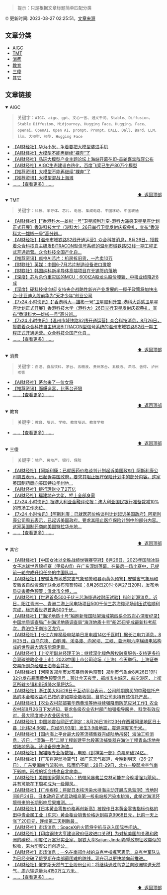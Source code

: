 > 提示：只是根据文章标题简单匹配分类

:alarm_clock: 更新时间: 2023-08-27 02:25:51。[文章来源](/README.md)

## 文章分类

- [AIGC](#aigc) 
- [TMT](#tmt) 
- [消费](#消费) 
- [教育](#教育) 
- [三傻](#三傻) 
- [其它](#其它) 

## 文章链接

<details open>
<summary id="aigc">
 AIGC
</summary>
<p></p>


> 关键字：`AIGC`、`aigc`、`gpt`、`文心一言`、`通义千问`、`Stable`、`Diffusion`、`Stable Diffusion`、`Midjourney`、`Hugging Face`、`Hugging`、`Face`、`openai`、`OpenAI`、`Open AI`、`prompt`、`Prompt`、`DALL`、`Dall`、`Bard`、`LLM`、`llm`、`大模型`、`模型`、`Hugging Face`



- [【AI财经社】华为小米，争着要把大模型装进手机](https://www.aicaijing.com.cn/article/18594)
- [【AI财经社】大模型不能再继续“裸奔”了](https://www.aicaijing.com.cn/article/18574)
- [【AI财经社】品玩大模型产业主题论坛上海站开幕在即-首轮嘉宾阵容公布](https://www.aicaijing.com.cn/article/18569)
- [【AI财经社】AIGC生态建设白热化，百度飞桨已生产80万个模型](https://www.aicaijing.com.cn/article/18570)
- [【推荐资讯】大模型不能再继续“裸奔”了](https://www.aicaijing.com.cn/article/18574)
- [【推荐资讯】大模型混战上海滩](https://www.aicaijing.com.cn/article/18440)
- [......【查看更多】......](/details/tags/aigc.md)

<div align="right"><a href="#文章分类">⬆ &nbsp;返回顶部</a></div>
</details>

<details open>
<summary id="tmt">
 TMT
</summary>
<p></p>


> 关键字：`科技`、`半导体`、`芯片`、`电信`、`集成电路`、`中国移动`、`中国联通`



- [【AI财经社】【“香港科大—雄彬一号”卫星顺利升空-港科大遥感卫星星座计划正式开展】香港科技大学（港科大）26日举行卫星发射庆祝典礼，宣布“香港科大—雄彬一号”高分辨...](https://www.fx678.com/C/20230826/202308262153461126.html)
- [【AI财经社】【温州市域铁路S2线开通运营】众合科技消息，8月26日，搭载着众合科技自主研发BiTRACON型信号系统的温州市域铁路S2线一期工程正式开通运营。众合科技全国产化自...](https://www.fx678.com/C/20230826/202308261844141122.html)
- [【推荐资讯】疯抢AI芯片：机房拆旧货，一片卖10万](https://www.aicaijing.com.cn/article/18393)
- [【财联社】英媒：中国6-7月芯片制造设备进口激增](https://api3.cls.cn/share/article/1445170?os=web&sv=7.7.5&app=CailianpressWeb)
- [【财联社】韩国纳科新半导体高端项目在无锡签约落地](https://api3.cls.cn/share/article/1445165?os=web&sv=7.7.5&app=CailianpressWeb)
- [【深度】芯片杀价重灾区的MCU：600亿A股龙头股价腰斩、中报业绩降近8成](https://www.cls.cn/detail/1437890)
- [【深度】硬科技投向标|支持央企战略性新兴产业发展的一揽子政策将加快出台-比亚迪入股前华为“天才少年”创业公司](https://www.cls.cn/detail/1443953)
- [【7x24 小时快讯】【“香港科大—雄彬一号”卫星顺利升空-港科大遥感卫星星座计划正式开展】香港科技大学（港科大）26日举行卫星发射庆祝典礼，宣布“香港科大—雄彬一号”高分辨...](https://www.fx678.com/C/20230826/202308262153461126.html)
- [【7x24 小时快讯】【温州市域铁路S2线开通运营】众合科技消息，8月26日，搭载着众合科技自主研发BiTRACON型信号系统的温州市域铁路S2线一期工程正式开通运营。众合科技全国产化自...](https://www.fx678.com/C/20230826/202308261844141122.html)
- [......【查看更多】......](/details/tags/tech.md)

<div align="right"><a href="#文章分类">⬆ &nbsp;返回顶部</a></div>
</details>

<details open>
<summary id="消费">
 消费
</summary>
<p></p>


> 关键字：`白酒`、`食品饮料`、`茅台`、`五粮液`、`贵州茅台`、`五粮液`、`洋河`、`舍得`、`泸州老窖`



- [【AI财经社】茅台来了一位女将](https://www.aicaijing.com.cn/article/18587)
- [【推荐资讯】面膜造富，比茅台还狠](https://www.aicaijing.com.cn/article/18399)
- [......【查看更多】......](/details/tags/xiaofei.md)

<div align="right"><a href="#文章分类">⬆ &nbsp;返回顶部</a></div>
</details>

<details open>
<summary id="教育">
 教育
</summary>
<p></p>


> 关键字：`教育`、`培训`、`学校`、`教育培训`、`教育学校`



- [......【查看更多】......](/details/tags/teach.md)

<div align="right"><a href="#文章分类">⬆ &nbsp;返回顶部</a></div>
</details>

<details open>
<summary id="三傻">
 三傻
</summary>
<p></p>


> 关键字：`地产`、`房地产`、`银行`、`保险`



- [【AI财经社】【阿斯利康：已就医药价格谈判计划起诉美国政府】阿斯利康公司周五表示，已起诉美国政府，要求其阻止医疗保险计划中的部分内容。这家英国制药商向美国特拉华州地...](https://www.fx678.com/C/20230826/202308261844041123.html)
- [【AI财经社】银行理财少了2万亿](https://www.aicaijing.com.cn/article/18565)
- [【AI财经社】福建地产大佬，押上全部身家](https://www.aicaijing.com.cn/article/18567)
- [【7x24 小时快讯】据澳大利亚金融评论报：澳大利亚国民银行准备裁减10%的市场工作岗位。](https://www.fx678.com/C/20230827/202308270951321127.html)
- [【7x24 小时快讯】【阿斯利康：已就医药价格谈判计划起诉美国政府】阿斯利康公司周五表示，已起诉美国政府，要求其阻止医疗保险计划中的部分内容。这家英国制药商向美国特拉华州地...](https://www.fx678.com/C/20230826/202308261844041123.html)
- [......【查看更多】......](/details/tags/house.md)

<div align="right"><a href="#文章分类">⬆ &nbsp;返回顶部</a></div>
</details>

<details open>
<summary id="其它">
 其它
</summary>
<p></p>




- [【AI财经社】【中国女冰以全胜战绩世锦赛夺冠】8月26日，2023年国际冰联女子冰球世界锦标赛（甲级A组）在广东深圳落幕。在最后一场比赛中，已提前一轮完成升组任务的中国队以...](https://www.fx678.com/C/20230826/202308262215081126.html)
- [【AI财经社】【安徽发布地质灾害气象预警和暴雨黄色预警】安徽省气象局和安徽省自然资源厅联合发布预警预报：8月26日20时-8月27日20时，发布地质灾害黄色预警：淮北市全境，...](https://www.fx678.com/C/20230826/202308262152441120.html)
- [【AI财经社】【世界首条500千伏三芯海缆通过耐压试验】科创新源消息，近日，阳江青洲一、青洲二海上风电场项目500千伏三芯海缆现场耐压试验顺利完成，标志着世界首条500千伏...](https://www.fx678.com/C/20230826/202308262149391124.html)
- [【AI财经社】【“海洋地质十号”船刷新我国陆架海域第四系全取岩心深度纪录】中国地质调查局广州海洋地质调查局“海洋地质十号”船25日完成最新科考航次，靠泊位于南沙区龙穴...](https://www.fx678.com/C/20230826/202308262130191125.html)
- [【AI财经社】【长江六座梯级电站单日发电超14亿千瓦时】据长江电力消息，8月25日，由乌东德、白鹤滩、溪洛渡、向家坝、三峡、葛洲坝六座梯级电站构成的世界最大清洁能源走廊...](https://www.fx678.com/C/20230826/202308262023081125.html)
- [【AI财经社】【上交所副总经理王泊：继续深化绿色股权融资服务-支持更多符合双碳战略企业上市】2023中国上市公司论坛（上海）今天举行。上海证券交易所副总经理王泊参会并发...](https://www.fx678.com/C/20230826/202308262001441123.html)
- [【AI财经社】【河南省郑州市发布暴雨黄色预警】郑州市气象台8月26日19时32分发布暴雨黄色预警信号：预计今天夜里，郑州市主城区、航空港区、上街区所辖乡镇和街道降水量将达5...](https://www.fx678.com/C/20230826/202308261952341125.html)
- [【AI财经社】浙江美大8月26日于互动平台表示，公司前期购买的中融信托产品的本金和收益均已按约定如期全数收回，目前公司未持有该信托产品。](https://www.fx678.com/C/20230826/202308261944251125.html)
- [【AI财经社】【农业农村部部署华西黄淮等地持续强降雨防范应对工作】农业农村部8月26日下发通知，要求各级农业农村部门加强指导服务，科学有效应对，最大程度减少农业因灾损...](https://www.fx678.com/C/20230826/202308261941211128.html)
- [【AI财经社】中国地震台网正式测定：8月26日19时23分在西藏阿里地区日土县（北纬34.66度，东经81.93度）发生3.9级地震，震源深度10千米。](https://www.fx678.com/C/20230826/202308261936141129.html)
- [【AI财经社】【国内海上平台最大段塞流捕集器完成陆地吊装】海油工程消息，近日，“深海一号”二期工程新建平台段塞流捕集器在海油工程青岛场地完成陆地吊装。该设备是由海油...](https://www.fx678.com/C/20230826/202308261910441123.html)
- [【AI财经社】据猫眼专业版数据，电影《封神第一部》总票房破24亿。](https://www.fx678.com/C/20230826/202308261846191123.html)
- [【AI财经社】【广东将迎弱冷空气】据广东天气报道，今晚到明天（26-27日），广东受偏南气流影响，阵雨仍不断；28日-29日，北方一股弱冷空气南下影响，形成的切变线也自北向南...](https://www.fx678.com/C/20230826/202308261846181120.html)
- [【AI财经社】美国国家飓风中心：热带风暴弗兰克林可能在今晚增强为飓风，并有可能在下周初成为一级飓风。](https://www.fx678.com/C/20230826/202308261844131127.html)
- [【AI财经社】【广州疾控：将就日本核污染水排海主动开展应急监测】当地时间8月24日，日本政府正式启动福岛第一核电站核污染水排海，此举对海洋环境带来的长期影响后果难测。...](https://www.fx678.com/C/20230826/202308261844121121.html)
- [【AI财经社】【日本黄金零售价格再创新高】被视作日本黄金零售指标价格的田中贵金属工业（东京）黄金柜台销售价格达到每克9968日元，比前一天上涨了20日元，连续第二天刷新最...](https://www.fx678.com/C/20230826/202308261844111126.html)
- [【AI财经社】市场消息：SpaceX的火箭将宇航员送入国际空间站。](https://www.fx678.com/C/20230826/202308261844031129.html)
- [【AI财经社】【印度钢铁大亨建议政府征收进口关税】为对抗美国的关税和欧洲的碳税，印度亿万富翁实业家、钢铁大亨Sajjan-Jindal希望政府征收类似的税收，来为印度公司创造公...](https://www.fx678.com/C/20230826/202308261844021124.html)
- [【AI财经社】市场消息：一名在南部作战的乌克兰指挥官表示，乌克兰军队认为已经突破了俄罗斯在南部最困难的防线，现在可以更快地向前推进。](https://www.fx678.com/C/20230826/202308261844011129.html)
- [【AI财经社】俄罗斯天然气工业股份公司：将继续通过乌克兰向欧洲输送天然气，周六输送量为4150万立方米。](https://www.fx678.com/C/20230826/202308261843591120.html)
- [......【查看更多】......](/details/tags/other.md)

<div align="right"><a href="#文章分类">⬆ &nbsp;返回顶部</a></div>
</details>

